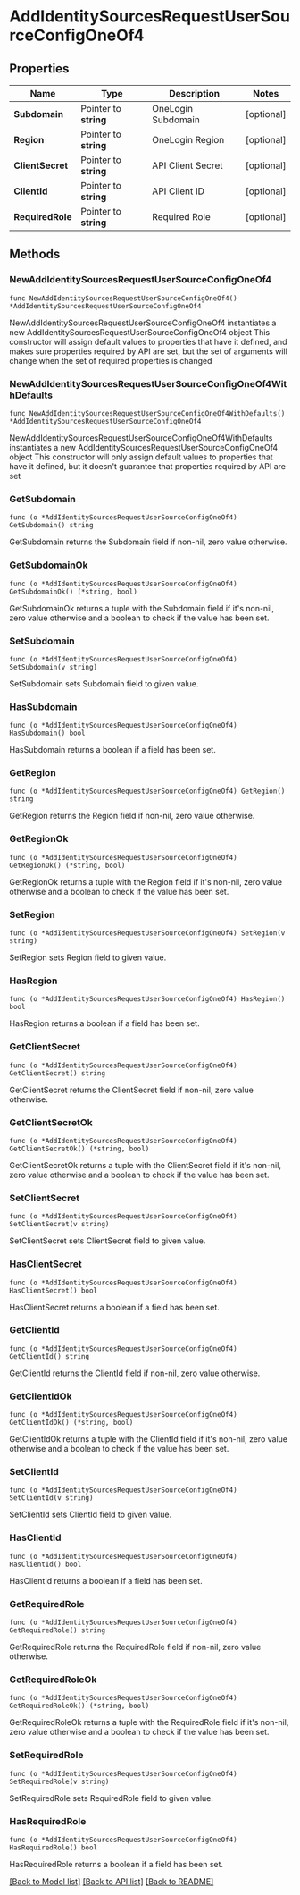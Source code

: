 # AddIdentitySourcesRequestUserSourceConfigOneOf4

## Properties

Name | Type | Description | Notes
------------ | ------------- | ------------- | -------------
**Subdomain** | Pointer to **string** | OneLogin Subdomain | [optional] 
**Region** | Pointer to **string** | OneLogin Region | [optional] 
**ClientSecret** | Pointer to **string** | API Client Secret | [optional] 
**ClientId** | Pointer to **string** | API Client ID | [optional] 
**RequiredRole** | Pointer to **string** | Required Role | [optional] 

## Methods

### NewAddIdentitySourcesRequestUserSourceConfigOneOf4

`func NewAddIdentitySourcesRequestUserSourceConfigOneOf4() *AddIdentitySourcesRequestUserSourceConfigOneOf4`

NewAddIdentitySourcesRequestUserSourceConfigOneOf4 instantiates a new AddIdentitySourcesRequestUserSourceConfigOneOf4 object
This constructor will assign default values to properties that have it defined,
and makes sure properties required by API are set, but the set of arguments
will change when the set of required properties is changed

### NewAddIdentitySourcesRequestUserSourceConfigOneOf4WithDefaults

`func NewAddIdentitySourcesRequestUserSourceConfigOneOf4WithDefaults() *AddIdentitySourcesRequestUserSourceConfigOneOf4`

NewAddIdentitySourcesRequestUserSourceConfigOneOf4WithDefaults instantiates a new AddIdentitySourcesRequestUserSourceConfigOneOf4 object
This constructor will only assign default values to properties that have it defined,
but it doesn't guarantee that properties required by API are set

### GetSubdomain

`func (o *AddIdentitySourcesRequestUserSourceConfigOneOf4) GetSubdomain() string`

GetSubdomain returns the Subdomain field if non-nil, zero value otherwise.

### GetSubdomainOk

`func (o *AddIdentitySourcesRequestUserSourceConfigOneOf4) GetSubdomainOk() (*string, bool)`

GetSubdomainOk returns a tuple with the Subdomain field if it's non-nil, zero value otherwise
and a boolean to check if the value has been set.

### SetSubdomain

`func (o *AddIdentitySourcesRequestUserSourceConfigOneOf4) SetSubdomain(v string)`

SetSubdomain sets Subdomain field to given value.

### HasSubdomain

`func (o *AddIdentitySourcesRequestUserSourceConfigOneOf4) HasSubdomain() bool`

HasSubdomain returns a boolean if a field has been set.

### GetRegion

`func (o *AddIdentitySourcesRequestUserSourceConfigOneOf4) GetRegion() string`

GetRegion returns the Region field if non-nil, zero value otherwise.

### GetRegionOk

`func (o *AddIdentitySourcesRequestUserSourceConfigOneOf4) GetRegionOk() (*string, bool)`

GetRegionOk returns a tuple with the Region field if it's non-nil, zero value otherwise
and a boolean to check if the value has been set.

### SetRegion

`func (o *AddIdentitySourcesRequestUserSourceConfigOneOf4) SetRegion(v string)`

SetRegion sets Region field to given value.

### HasRegion

`func (o *AddIdentitySourcesRequestUserSourceConfigOneOf4) HasRegion() bool`

HasRegion returns a boolean if a field has been set.

### GetClientSecret

`func (o *AddIdentitySourcesRequestUserSourceConfigOneOf4) GetClientSecret() string`

GetClientSecret returns the ClientSecret field if non-nil, zero value otherwise.

### GetClientSecretOk

`func (o *AddIdentitySourcesRequestUserSourceConfigOneOf4) GetClientSecretOk() (*string, bool)`

GetClientSecretOk returns a tuple with the ClientSecret field if it's non-nil, zero value otherwise
and a boolean to check if the value has been set.

### SetClientSecret

`func (o *AddIdentitySourcesRequestUserSourceConfigOneOf4) SetClientSecret(v string)`

SetClientSecret sets ClientSecret field to given value.

### HasClientSecret

`func (o *AddIdentitySourcesRequestUserSourceConfigOneOf4) HasClientSecret() bool`

HasClientSecret returns a boolean if a field has been set.

### GetClientId

`func (o *AddIdentitySourcesRequestUserSourceConfigOneOf4) GetClientId() string`

GetClientId returns the ClientId field if non-nil, zero value otherwise.

### GetClientIdOk

`func (o *AddIdentitySourcesRequestUserSourceConfigOneOf4) GetClientIdOk() (*string, bool)`

GetClientIdOk returns a tuple with the ClientId field if it's non-nil, zero value otherwise
and a boolean to check if the value has been set.

### SetClientId

`func (o *AddIdentitySourcesRequestUserSourceConfigOneOf4) SetClientId(v string)`

SetClientId sets ClientId field to given value.

### HasClientId

`func (o *AddIdentitySourcesRequestUserSourceConfigOneOf4) HasClientId() bool`

HasClientId returns a boolean if a field has been set.

### GetRequiredRole

`func (o *AddIdentitySourcesRequestUserSourceConfigOneOf4) GetRequiredRole() string`

GetRequiredRole returns the RequiredRole field if non-nil, zero value otherwise.

### GetRequiredRoleOk

`func (o *AddIdentitySourcesRequestUserSourceConfigOneOf4) GetRequiredRoleOk() (*string, bool)`

GetRequiredRoleOk returns a tuple with the RequiredRole field if it's non-nil, zero value otherwise
and a boolean to check if the value has been set.

### SetRequiredRole

`func (o *AddIdentitySourcesRequestUserSourceConfigOneOf4) SetRequiredRole(v string)`

SetRequiredRole sets RequiredRole field to given value.

### HasRequiredRole

`func (o *AddIdentitySourcesRequestUserSourceConfigOneOf4) HasRequiredRole() bool`

HasRequiredRole returns a boolean if a field has been set.


[[Back to Model list]](../README.md#documentation-for-models) [[Back to API list]](../README.md#documentation-for-api-endpoints) [[Back to README]](../README.md)


